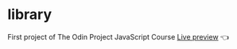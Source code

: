 # library

First project of The Odin Project JavaScript Course
[Live preview](https://andreja011.github.io/library/) 👈
